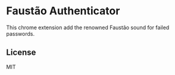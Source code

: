 # Faustão Authenticator

This chrome extension add the renowned Faustão sound for failed passwords.

## License

MIT